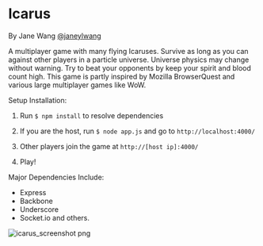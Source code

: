Icarus
========

By Jane Wang [@janeylwang](https://twitter.com/JaneyLWang)

A multiplayer game with many flying Icaruses. Survive as long as you can against other players in a particle universe. Universe physics may change without warning. Try to beat your opponents by keep your spirit and blood count high. This game is partly inspired by Mozilla BrowserQuest and various large multiplayer games like WoW.

Setup Installation:

1. Run `$ npm install` to resolve dependencies

2. If you are the host, run `$ node app.js` and go to `http://localhost:4000/`

3. Other players join the game at `http://[host ip]:4000/`

4. Play!

Major Dependencies Include:
- Express
- Backbone
- Underscore
- Socket.io and others.

![icarus_screenshot png](https://github.com/janewang/icarus/raw/master/public/images/icarus_screenshot.png)
